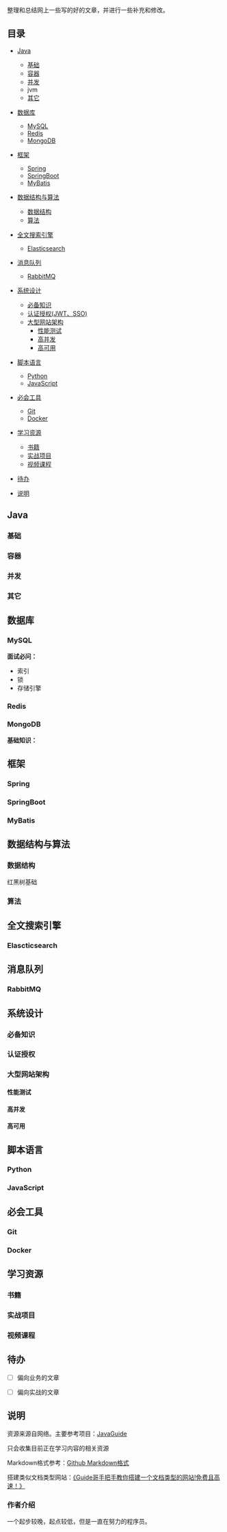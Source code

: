 整理和总结网上一些写的好的文章，并进行一些补充和修改。

## 目录

- [Java](#Java)
  - [基础](#基础)
  - [容器](#容器)
  - [并发](#并发)
  - jvm
  - [其它](#其它)
- [数据库](#数据库)
  - [MySQL](#MySQL)
  - [Redis](#Redis)
  - [MongoDB](#MongoDB)
- [框架](#框架)
  - [Spring](#Spring)
  - [SpringBoot](#SpringBoot)
  - [MyBatis](#MyBatis)
- [数据结构与算法](#数据结构和算法)
  - [数据结构](#数据结构)
  - [算法](#算法)
- [全文搜索引擎](#全文搜索引擎)
  - [Elasticsearch](#Elasticsearch)
- [消息队列](#消息队列)
  - [RabbitMQ](#RabbitMQ)
- [系统设计](#系统设计)
  - [必备知识](#必备知识)
  - [认证授权(JWT、SSO)](#认证授权)
  - [大型网站架构](#大型网站架构)
    - [性能测试](#性能测试)
    - [高并发](#高并发)
    - [高可用](#高可用)
- [脚本语言](#脚本语言)
  - [Python](#Python)
  - [JavaScript](#JavaScript)
- [必会工具](#必会工具)
  - [Git](#Git)
  - [Docker](#Docker)

- [学习资源](#学习资源)
  - [书籍](#书籍)
  - [实战项目](#实战项目)
  - [视频课程](#视频课程)
- [待办](#待办)
- [说明](说明)

## Java

### 基础



### 容器

### 并发

### 其它



## 数据库

### MySQL



**面试必问：**

- 索引
- 锁
- 存储引擎

### Redis

### MongoDB

**基础知识：**



## 框架

### Spring

### SpringBoot

### MyBatis



## 数据结构与算法

### 数据结构

红黑树基础

### 算法



## 全文搜索引擎

### Elascticsearch



## 消息队列



### RabbitMQ







## 系统设计

### 必备知识

### 认证授权

### 大型网站架构



#### 性能测试

#### 高并发

#### 高可用







## 脚本语言

### Python

### JavaScript



## 必会工具

### Git

### Docker



### 



## 学习资源

### 书籍

### 实战项目

### 视频课程



## 待办

- [ ] 偏向业务的文章

- [ ] 偏向实战的文章

## 说明

资源来源自网络。主要参考项目：[JavaGuide]([https://snailclimb.gitee.io/javaguide/#/)

只会收集目前正在学习内容的相关资源

Markdown格式参考：[Github Markdown格式](https://guides.github.com/features/mastering-markdown/)

搭建类似文档类型网站：[《Guide哥手把手教你搭建一个文档类型的网站!免费且高速！》](https://mp.weixin.qq.com/s?__biz=Mzg2OTA0Njk0OA==&mid=2247486555&idx=2&sn=8486026ee9f9ba645ff0363df6036184&chksm=cea24390f9d5ca86ff4177c0aca5e719de17dc89e918212513ee661dd56f17ca8269f4a6e303&token=298703358&lang=zh_CN#rd) 

### 作者介绍

一个起步较晚，起点较低，但是一直在努力的程序员。